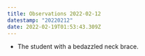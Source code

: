 ```yaml
---
title: Observations 2022-02-12
datestamp: "20220212"
date: 2022-02-19T01:53:43.309Z
---
```

- The student with a bedazzled neck brace.